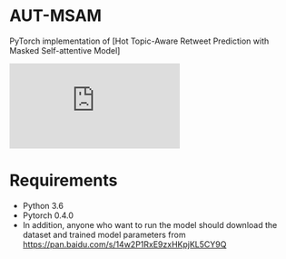 # AUT-MSAM
PyTorch implementation of [Hot Topic-Aware Retweet Prediction with Masked Self-attentive Model]<!--(http://jkx.fudan.edu.cn/~qzhang/paper/sigir2018.pdf)-->
   
   
![image](https://github.com/fduMark/AUT-MSAM/blob/master/model.pdf)
   
# Requirements
+ Python 3.6
+ Pytorch 0.4.0
+ In addition, anyone who want to run the model should download the dataset and trained model parameters from https://pan.baidu.com/s/14w2P1RxE9zxHKpjKL5CY9Q
